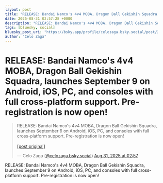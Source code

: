 ```yaml
---
layout: post
title: "RELEASE: Bandai Namco's 4v4 MOBA, Dragon Ball Gekishin Squadra, launches September 9 on Android, iOS, PC, and consoles with full cross-platform support. Pre-registration is now open!"
date: 2025-08-31 02:57:28 +0000
description: "RELEASE: Bandai Namco's 4v4 MOBA, Dragon Ball Gekishin Squadra, launches September 9 on Android, iOS, PC, and consoles with full cross-platform support...."
tags: [bluesky, social]
bluesky_post_uri: "https://bsky.app/profile/celozaga.bsky.social/post/3lxo3p7cjhb2y"
author: "Celo Zaga"
---
```


<h1 class="bluesky-post-title">RELEASE: Bandai Namco's 4v4 MOBA, Dragon Ball Gekishin Squadra, launches September 9 on Android, iOS, PC, and consoles with full cross-platform support. Pre-registration is now open!</h1>


<blockquote class="bluesky-embed" data-bluesky-uri="at://did:plc:lmh6rennptq77inaztnovw4b/app.bsky.feed.post/3lxo3p7cjhb2y" data-bluesky-embed-color-mode="system">
<p lang="">RELEASE: Bandai Namco's 4v4 MOBA, Dragon Ball Gekishin Squadra, launches September 9 on Android, iOS, PC, and consoles with full cross-platform support. Pre-registration is now open!<br><br><a href="https://bsky.app/profile/celozaga.bsky.social/post/3lxo3p7cjhb2y">[post original]</a></p>
&mdash; Celo Zaga (<a href="https://bsky.app/profile/did:plc:lmh6rennptq77inaztnovw4b">@celozaga.bsky.social</a>) <a href="https://bsky.app/profile/celozaga.bsky.social/post/3lxo3p7cjhb2y">Aug 31, 2025 at 02:57</a>
</blockquote>
<script async src="https://embed.bsky.app/static/embed.js" charset="utf-8"></script>


<p class="bluesky-post-description">RELEASE: Bandai Namco's 4v4 MOBA, Dragon Ball Gekishin Squadra, launches September 9 on Android, iOS, PC, and consoles with full cross-platform support. Pre-registration is now open!</p>
